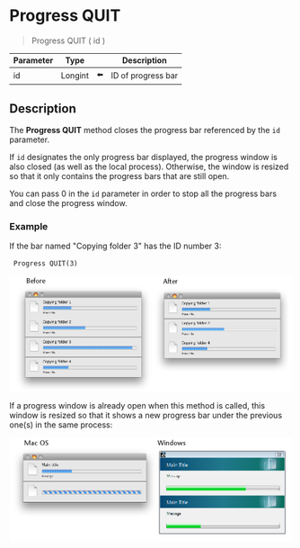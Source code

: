 # Progress QUIT

> Progress QUIT ( id )

| Parameter | Type |     | Description |
| --- | --- | --- | --- |
| id  | Longint | ⬅️ | ID of progress bar |
## Description

The **Progress QUIT** method closes the progress bar referenced by the `id` parameter.

If `id` designates the only progress bar displayed, the progress window is also closed (as well as the local process). Otherwise, the window is resized so that it only contains the progress bars that are still open.

You can pass 0 in the `id` parameter in order to stop all the progress bars and close the progress window.

### Example  

If the bar named "Copying folder 3" has the ID number 3:

```4d
 Progress QUIT(3)
```

![](../Assets/pict924963.en.png)

If a progress window is already open when this method is called, this window is resized so that it shows a new progress bar under the previous one(s) in the same process:

![](../Assets/pict925049.en.png)
